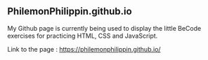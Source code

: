 ## PhilemonPhilippin.github.io

My Github page is currently being used to display the little BeCode exercises for practicing HTML, CSS and JavaScript.

Link to the page : https://philemonphilippin.github.io/
